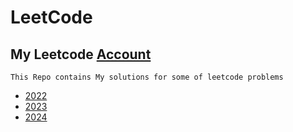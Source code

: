 # LeetCode  

## My Leetcode [Account](https://leetcode.com/Mohamed_AboElNasr/) 

`This Repo contains My solutions for some of leetcode problems`

- [2022](2022/)
- [2023](2023/)
- [2024](2024/)
